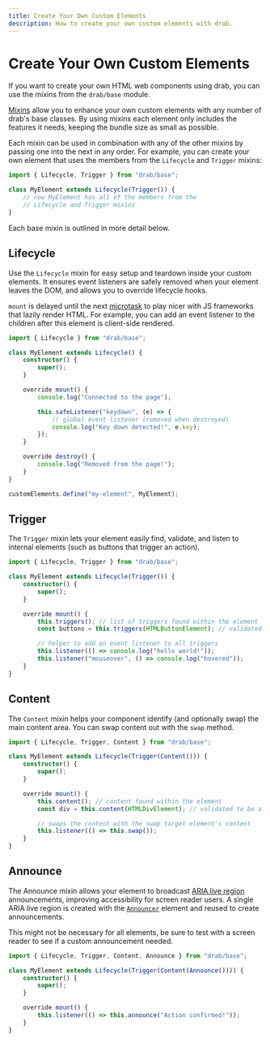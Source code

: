 ```yaml
---
title: Create Your Own Custom Elements
description: How to create your own custom elements with drab.
---
```


# Create Your Own Custom Elements

If you want to create your own HTML web components using drab, you can use the mixins from the `drab/base` module.

[Mixins](https://www.typescriptlang.org/docs/handbook/mixins.html) allow you to enhance your own custom elements with any number of drab's base classes. By using mixins each element only includes the features it needs, keeping the bundle size as small as possible.

Each mixin can be used in combination with any of the other mixins by passing one into the next in any order. For example, you can create your own element that uses the members from the `Lifecycle` and `Trigger` mixins:

```ts
import { Lifecycle, Trigger } from "drab/base";

class MyElement extends Lifecycle(Trigger()) {
	// now MyElement has all of the members from the
	// Lifecycle and Trigger mixins
}
```

Each base mixin is outlined in more detail below.

## Lifecycle

Use the `Lifecycle` mixin for easy setup and teardown inside your custom elements. It ensures event listeners are safely removed when your element leaves the DOM, and allows you to override lifecycle hooks.

`mount` is delayed until the next [microtask](https://developer.mozilla.org/en-US/docs/Web/API/Window/queueMicrotask) to play nicer with JS frameworks that lazily render HTML. For example, you can add an event listener to the children after this element is client-side rendered.

```ts
import { Lifecycle } from "drab/base";

class MyElement extends Lifecycle() {
	constructor() {
		super();
	}

	override mount() {
		console.log("Connected to the page");

		this.safeListener("keydown", (e) => {
			// global event listener (removed when destroyed)
			console.log("Key down detected!", e.key);
		});
	}

	override destroy() {
		console.log("Removed from the page!");
	}
}

customElements.define("my-element", MyElement);
```

## Trigger

The `Trigger` mixin lets your element easily find, validate, and listen to internal elements (such as buttons that trigger an action).

```ts
import { Lifecycle, Trigger } from "drab/base";

class MyElement extends Lifecycle(Trigger()) {
	constructor() {
		super();
	}

	override mount() {
		this.triggers(); // list of triggers found within the element
		const buttons = this.triggers(HTMLButtonElement); // validated to be buttons

		// helper to add an event listener to all triggers
		this.listener(() => console.log("hello world!"));
		this.listener("mouseover", () => console.log("hovered"));
	}
}
```

## Content

The `Content` mixin helps your component identify (and optionally swap) the main content area. You can swap content out with the `swap` method.

```ts
import { Lifecycle, Trigger, Content } from "drab/base";

class MyElement extends Lifecycle(Trigger(Content())) {
	constructor() {
		super();
	}

	override mount() {
		this.content(); // content found within the element
		const div = this.content(HTMLDivElement); // validated to be a div

		// swaps the content with the swap target element's content
		this.listener(() => this.swap());
	}
}
```

## Announce

The Announce mixin allows your element to broadcast [ARIA live region](https://www.sarasoueidan.com/blog/accessible-notifications-with-aria-live-regions-part-1) announcements, improving accessibility for screen reader users. A single ARIA live region is created with the [`Announcer`](/elements/announcer/) element and reused to create announcements.

This might not be necessary for all elements, be sure to test with a screen reader to see if a custom announcement needed.

```ts
import { Lifecycle, Trigger, Content, Announce } from "drab/base";

class MyElement extends Lifecycle(Trigger(Content(Announce()))) {
	constructor() {
		super();
	}

	override mount() {
		this.listener(() => this.announce("Action confirmed!"));
	}
}
```
